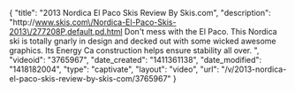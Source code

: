 {
    "title": "2013 Nordica El Paco Skis Review By Skis.com",
    "description": "http:\/\/www.skis.com\/Nordica-El-Paco-Skis-2013\/277208P,default,pd.html  Don't mess with the El Paco. This Nordica ski is totally gnarly in design and decked out with some wicked awesome graphics. Its Energy Ca construction helps ensure stability all over. ",
    "videoid": "3765967",
    "date_created": "1411361138",
    "date_modified": "1418182004",
    "type": "captivate",
    "layout": "video",
    "url": "\/v\/2013-nordica-el-paco-skis-review-by-skis-com\/3765967"
}